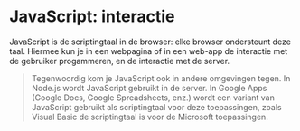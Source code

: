 # JavaScript: interactie

JavaScript is de scriptingtaal in de browser: elke browser ondersteunt deze taal. Hiermee kun je in een webpagina of in een web-app de interactie met de gebruiker progammeren, en de interactie met de server.

> Tegenwoordig kom je JavaScript ook in andere omgevingen tegen. In Node.js wordt JavaScript gebruikt in de server. In Google Apps (Google Docs, Google Spreadsheets, enz.) wordt een variant van JavaScript gebruikt als scriptingtaal voor deze toepassingen, zoals Visual Basic de scriptingtaal is voor de Microsoft toepassingen.

